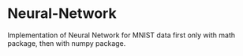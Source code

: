# Neural-Network

Implementation of Neural Network for MNIST data first only with math package, then with numpy package.
